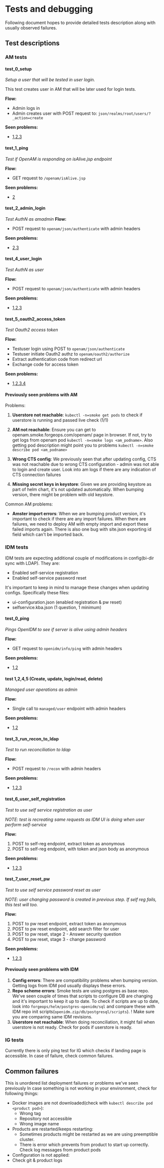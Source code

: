 # Tests and debugging
Following document hopes to provide detailed tests description along with usually observed failures.

## Test descriptions
### AM tests
#### test_0_setup
*Setup a user that will be tested in user login.*

This test creates user in AM that will be later used for login tests.

**Flow:**
 - Admin logs in
 - Admin creates user with POST request to: `json/realms/root/users/?_action=create`

**Seen problems:**
 - [1,2,3](#previously-seen-problems-with-am)

#### test_1_ping
*Test if OpenAM is responding on isAlive.jsp endpoint*

**Flow:**
 - GET request to `/openam/isAlive.jsp`

**Seen problems:**
 - [2](#previously-seen-problems-with-am)

#### test_2_admin_login
*Test AuthN as amadmin*
**Flow:**
 - POST request to `openam/json/authenticate` with admin headers

**Seen problems:**
 - [2,3](#previously-seen-problems-with-am)

#### test_4_user_login
*Test AuthN as user*

**Flow:**
 - POST request to `openam/json/authenticate` with admin headers

**Seen problems:**
 - [1,2,3](#previously-seen-problems-with-am)

#### test_5_oauth2_access_token
*Test Oauth2 access token*

**Flow:**
 - Testuser login using POST to `openam/json/authenticate`
 - Testuser initiate Oauth2 authz to `openam/oauth2/authorize`
 - Extract authentication code from redirect url
 - Exchange code for access token

**Seen problems:**
 - [1,2,3,4](#previously-seen-problems-with-am)

#### Previously seen problems with AM

Problems:
 1. **Userstore not reachable**: `kubectl -n=smoke get pods` to check if userstore is running and passed live check (1/1)

 2. **AM not reachable**: Ensure you can get to openam.smoke.forgeops.com/openam/ page in browser. If not, try to get logs from
 openam pod `kubectl -n=smoke logs <am_podname>`. Also getting pod description might point you to problems `kubectl -n=smoke describe pod <am_podname>`

 3. **Wrong CTS config**: We previously seen that after updating config, CTS was not reachable due to wrong CTS configuration - admin was not able to login and create user.
 Look into am logs if there are any indication of CTS connection failures

 4. **Missing secret keys in keystore**: Given we are providing keystore as part of helm chart, it's not updated automatically. When bumping version, there might be problem with old keystore.


Common AM problems:
 - **Amster import errors**: When we are bumping product version, it's important to check if there are any import failures. When there are failures, we need to deploy AM with empty import and export these failed imports again. There is also one bug with site.json exporting id field which can't be imported back.

### IDM tests
IDM tests are expecting additional couple of modifications in config(bi-dir sync with LDAP). They are:
 - Enabled self-service registration
 - Enabled self-service password reset

It's important to keep in mind to manage these changes when updating configs. Specifically these files:
 - ui-configuration.json (enabled registration & pw reset)
 - selfservice.kba.json (1 question, 1 minimum)


#### test_0_ping
*Pings OpenIDM to see if server is alive using admin headers*

**Flow:**
 - GET request to `openidm/info/ping` with admin headers

**Seen problems:**
- [1,2](#previously-seen-problems-with-idm)

#### test 1,2,4,5 (Create, update, login/read, delete)
*Managed user operations as admin*

**Flow:**
 - Single call to `managed/user` endpoint with admin headers

**Seen problems:**
 - [1,2](#previously-seen-problems-with-idm)


#### test_3_run_recon_to_ldap
*Test to run reconciliation to ldap*

**Flow:**
 - POST request to `/recon` with admin headers

**Seen problems:**
 - [1,2,3](#previously-seen-problems-with-idm)

#### test_6_user_self_registration
*Test to use self service registration as user*

*NOTE: test is recreating same requests as IDM UI is doing when user perform self-service*

**Flow:**
 1. POST to self-reg endpoint, extract token as anonymous
 2. POST to self-reg endpoint, with token and json body as anonymous

**Seen problems:**
 - [1,2,3](#previously-seen-problems-with-idm)

#### test_7_user_reset_pw
*Test to use self service password reset as user*

*NOTE: user changing password is created in previous step. If self reg fails, this test
will too.*

**Flow:**
 1. POST to pw reset endpoint, extract token as anonymous
 2. POST to pw reset endpoint, add search filter for user
 3. POST to pw reset, stage 2 - Answer security question
 4. POST to pw reset, stage 3 - change password

 **Seen problems:**
  - [1,2,3](#previously-seen-problems-with-idm)

#### Previously seen problems with IDM
 1. **Config errors**: There are compatibility problems when bumping version. Getting logs from IDM pod usually displays these errors.
 2. **Repo scheme errors**: Smoke tests are using postgres as base repo. We've seen couple of times that scripts to configure DB are changing and it's important to keep it up to date. To check if scripts are up to date, look into `forgeops/helm/postgres-openidm/sql` and compare these with IDM repo init scripts(`openidm.zip/db/postgresql/scripts`). ! Make sure you are comparing same IDM revisions.
 3. **Userstore not reachable**: When doing reconciliation, it might fail when userstore is not ready. Check for pods if userstore is ready.


### IG tests

Currently there is only ping test for IG which checks if landing page is accessible.
In case of failure, check common failures.


## Common failures
This is unordered list deployment failures or problems we've seen previously
In case something is not working in your environment, check for following things:

 - Docker images are not downloaded(check with `kubectl describe pod <product pod>`):
   - Wrong tag
   - Repository not accessible
   - Wrong image name  
 - Products are restarted/keeps restarting:
   - Sometimes products might be restarted as we are using preemptible cluster.
   - There is error which prevents from product to start up correctly. Check log messages from product pods
 - Configuration is not applied:
  - Check git & product logs
